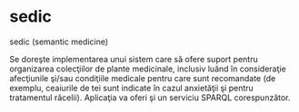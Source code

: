 sedic
=====

sedic (semantic medicine)

Se doreşte implementarea unui sistem care să ofere suport pentru organizarea colecţiilor de plante medicinale, inclusiv luând în consideraţie afecţiunile şi/sau condiţiile medicale pentru care sunt recomandate (de exemplu, ceaiurile de tei sunt indicate în cazul anxietăţii şi pentru tratamentul răcelii). Aplicaţia va oferi şi un serviciu SPARQL corespunzător.
